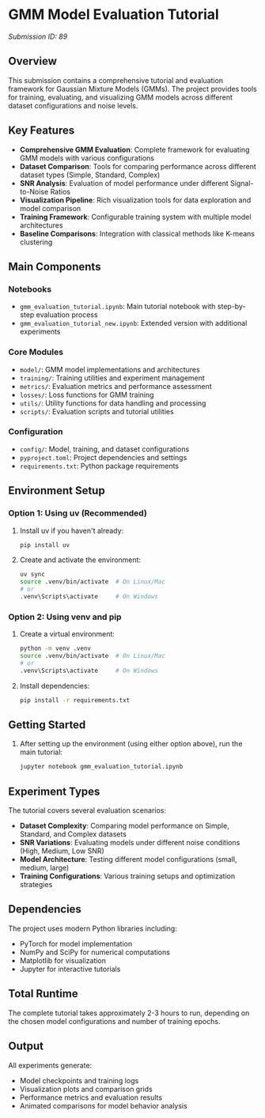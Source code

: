 # GMM Model Evaluation Tutorial

*Submission ID: 89*

## Overview

This submission contains a comprehensive tutorial and evaluation framework for Gaussian Mixture Models (GMMs). The project provides tools for training, evaluating, and visualizing GMM models across different dataset configurations and noise levels.

## Key Features

- **Comprehensive GMM Evaluation**: Complete framework for evaluating GMM models with various configurations
- **Dataset Comparison**: Tools for comparing performance across different dataset types (Simple, Standard, Complex)
- **SNR Analysis**: Evaluation of model performance under different Signal-to-Noise Ratios
- **Visualization Pipeline**: Rich visualization tools for data exploration and model comparison
- **Training Framework**: Configurable training system with multiple model architectures
- **Baseline Comparisons**: Integration with classical methods like K-means clustering

## Main Components

### Notebooks
- `gmm_evaluation_tutorial.ipynb`: Main tutorial notebook with step-by-step evaluation process
- `gmm_evaluation_tutorial_new.ipynb`: Extended version with additional experiments

### Core Modules
- `model/`: GMM model implementations and architectures
- `training/`: Training utilities and experiment management
- `metrics/`: Evaluation metrics and performance assessment
- `losses/`: Loss functions for GMM training
- `utils/`: Utility functions for data handling and processing
- `scripts/`: Evaluation scripts and tutorial utilities

### Configuration
- `config/`: Model, training, and dataset configurations
- `pyproject.toml`: Project dependencies and settings
- `requirements.txt`: Python package requirements

## Environment Setup

### Option 1: Using uv (Recommended)

1. Install uv if you haven't already:
   ```bash
   pip install uv
   ```

2. Create and activate the environment:
   ```bash
   uv sync
   source .venv/bin/activate  # On Linux/Mac
   # or
   .venv\Scripts\activate     # On Windows
   ```

### Option 2: Using venv and pip

1. Create a virtual environment:
   ```bash
   python -m venv .venv
   source .venv/bin/activate  # On Linux/Mac
   # or
   .venv\Scripts\activate     # On Windows
   ```

2. Install dependencies:
   ```bash
   pip install -r requirements.txt
   ```

## Getting Started

1. After setting up the environment (using either option above), run the main tutorial:
   ```bash
   jupyter notebook gmm_evaluation_tutorial.ipynb
   ```

## Experiment Types

The tutorial covers several evaluation scenarios:

- **Dataset Complexity**: Comparing model performance on Simple, Standard, and Complex datasets
- **SNR Variations**: Evaluating models under different noise conditions (High, Medium, Low SNR)
- **Model Architecture**: Testing different model configurations (small, medium, large)
- **Training Configurations**: Various training setups and optimization strategies

## Dependencies

The project uses modern Python libraries including:
- PyTorch for model implementation
- NumPy and SciPy for numerical computations
- Matplotlib for visualization
- Jupyter for interactive tutorials

## Total Runtime

The complete tutorial takes approximately 2-3 hours to run, depending on the chosen model configurations and number of training epochs.

## Output

All experiments generate:
- Model checkpoints and training logs
- Visualization plots and comparison grids
- Performance metrics and evaluation results
- Animated comparisons for model behavior analysis 
